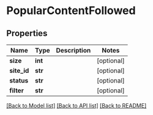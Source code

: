 # PopularContentFollowed

## Properties
Name | Type | Description | Notes
------------ | ------------- | ------------- | -------------
**size** | **int** |  | [optional] 
**site_id** | **str** |  | [optional] 
**status** | **str** |  | [optional] 
**filter** | **str** |  | [optional] 

[[Back to Model list]](../README.md#documentation-for-models) [[Back to API list]](../README.md#documentation-for-api-endpoints) [[Back to README]](../README.md)

